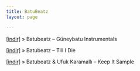 ```yaml
---
title: BatuBeatz
layout: page

---
```

<a href="https://cloud.mail.ru/public/af564cc7fb0d/BatuBeatz%20-%20GuneyBatu%20Instrumentals" target="_blank">[indir]</a>  »  Batubeatz &#8211; Güneybatu Instrumentals

<a href="https://cloud.mail.ru/public/38298a3e1ffa/BatuBeatz%20-%20Till%20I%20Die" target="_blank">[indir]</a>  »  Batubeatz &#8211; Till I Die

<a href="https://cloud.mail.ru/public/7c0ea9beb5f1/Batu%20Beatz%20%26%20Ufuk%20Karamall%C4%B1%20-%20Keep%20It%20Sample" target="_blank">[indir]</a>  »  Batubeatz & Ufuk Karamallı &#8211; Keep It Sample